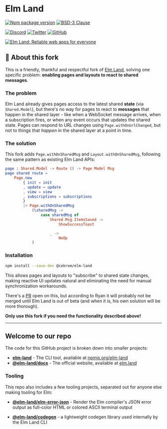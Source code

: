 # Elm Land

[![Npm package version](https://badgen.net/npm/v/elm-land?6)](https://npmjs.com/package/@cekrem/elm-land) [![BSD-3 Clause](https://img.shields.io/github/license/elm-land/elm-land)](https://github.com/elm-land/elm-land/blob/main/LICENSE)

[![Discord](https://badgen.net/discord/members/vnmYFfySbH?icon=discord&label)](https://join.elm.land) [![Twitter](https://badgen.net/badge/icon/twitter?icon=twitter&label&color=00acee)](https://twitter.com/elmland_) [![GitHub](https://badgen.net/badge/icon/github?icon=github&label&color=4078c0)](https://www.github.com/elm-land/elm-land)

[![Elm Land: Reliable web apps for everyone](https://github.com/elm-land/elm-land/raw/main/docs/elm-land-banner.jpg)](https://elm.land)

## 🌱 About this fork

This is a friendly, thankful and respectful fork of [Elm Land](https://github.com/elm-land/elm-land), solving one specific problem: **enabling pages and layouts to react to shared messages**.

### The problem

Elm Land already gives pages access to the latest shared **state** (via `Shared.Model`), but there's no way for pages to react to **messages** that happen in the shared layer - like when a WebSocket message arrives, when a subscription fires, or when any event occurs that updates the shared state. Pages can respond to URL changes using `Page.withOnUrlChanged`, but not to things that _happen_ in the shared layer at a point in time.

### The solution

This fork adds `Page.withOnSharedMsg` and `Layout.withOnSharedMsg`, following the same pattern as existing Elm Land APIs:

```elm
page : Shared.Model -> Route () -> Page Model Msg
page shared route =
    Page.new
        { init = init
        , update = update
        , view = view
        , subscriptions = subscriptions
        }
        |> Page.withOnSharedMsg
            (\sharedMsg ->
                case sharedMsg of
                    Shared.Msg.ItemsSaved ->
                        ShowSuccessToast

                    _ ->
                        NoOp
            )
```

### Installation

```bash
npm install --save-dev @cekrem/elm-land
```

This allows pages and layouts to "subscribe" to shared state changes, making reactive UI updates natural and eliminating the need for manual synchronization workarounds.

There's a [PR](https://github.com/elm-land/elm-land/pull/205) open on this, but according to Ryan it will probably not be merged until Elm Land is out of beta (and when it is, his own solution will be more thorough).

**Only use this fork if you need the functionality described above!**

---

## Welcome to our repo

The code for this GitHub project is broken down into smaller projects:

- **[elm-land](./projects/cli/)** - The CLI tool, available at [npmjs.org/elm-land](https://npmjs.org/elm-land)
- **[@elm-land/docs](./docs/)** - The official website, available at [elm.land](https://elm.land)

### Tooling

This repo also includes a few tooling projects, separated out for anyone else making tooling for Elm:

- **[@elm-land/elm-error-json](./projects/tooling/elm-error-json/)** - Render the Elm compiler's JSON error output as full-color HTML or colored ASCII terminal output

- **[@elm-land/codegen](./projects/tooling/codegen/)** - a lightweight codegen library used internally by the Elm Land CLI
